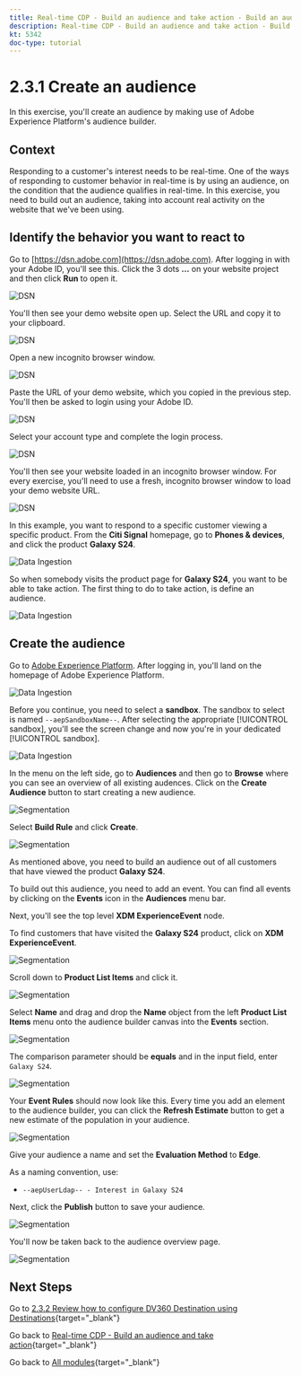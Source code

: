 ```yaml
---
title: Real-time CDP - Build an audience and take action - Build an audience
description: Real-time CDP - Build an audience and take action - Build an audience
kt: 5342
doc-type: tutorial
---
```

# 2.3.1 Create an audience

In this exercise, you'll create an audience by making use of Adobe Experience Platform's audience builder.

## Context

Responding to a customer's interest needs to be real-time. One of the ways of responding to customer behavior in real-time is by using an audience, on the condition that the audience qualifies in real-time. In this exercise, you need to build out an audience, taking into account real activity on the website that we've been using.

## Identify the behavior you want to react to

Go to [https://dsn.adobe.com](https://dsn.adobe.com). After logging in with your Adobe ID, you'll see this. Click the 3 dots **...** on your website project and then click **Run** to open it.

![DSN](./../../datacollection/module1.1/images/web8.png)

You'll then see your demo website open up. Select the URL and copy it to your clipboard.

![DSN](../../gettingstarted/gettingstarted/images/web3.png)

Open a new incognito browser window.

![DSN](../../gettingstarted/gettingstarted/images/web4.png)

Paste the URL of your demo website, which you copied in the previous step. You'll then be asked to login using your Adobe ID.

![DSN](../../gettingstarted/gettingstarted/images/web5.png)

Select your account type and complete the login process.

![DSN](../../gettingstarted/gettingstarted/images/web6.png)

You'll then see your website loaded in an incognito browser window. For every exercise, you'll need to use a fresh, incognito browser window to load your demo website URL.

![DSN](../../gettingstarted/gettingstarted/images/web7.png)

In this example, you want to respond to a specific customer viewing a specific product.
From the **Citi Signal** homepage, go to **Phones & devices**, and click the product **Galaxy S24**.

![Data Ingestion](./images/homegalaxy.png)

So when somebody visits the product page for **Galaxy S24**, you want to be able to take action. The first thing to do to take action, is define an audience.

![Data Ingestion](./images/homegalaxy1.png)

## Create the audience

Go to [Adobe Experience Platform](https://experience.adobe.com/platform). After logging in, you'll land on the homepage of Adobe Experience Platform.

![Data Ingestion](./../../../../modules/delivery-activation/datacollection/dc1.2/images/home.png)

Before you continue, you need to select a **sandbox**. The sandbox to select is named ``--aepSandboxName--``. After selecting the appropriate [!UICONTROL sandbox], you'll see the screen change and now you're in your dedicated [!UICONTROL sandbox].

![Data Ingestion](./../../../../modules/delivery-activation/datacollection/dc1.2/images/sb1.png)

In the menu on the left side, go to **Audiences** and then go to **Browse** where you can see an overview of all existing audences. Click on the **Create Audience** button to start creating a new audience.

![Segmentation](./images/menuseg.png)

Select **Build Rule** and click **Create**.

![Segmentation](./images/menuseg1.png)

As mentioned above, you need to build an audience out of all customers that have viewed the product **Galaxy S24**.

To build out this audience, you need to add an event. You can find all events by clicking on the **Events** icon in the **Audiences** menu bar.

Next, you'll see the top level **XDM ExperienceEvent** node.

To find customers that have visited the **Galaxy S24** product, click on **XDM ExperienceEvent**.

![Segmentation](./images/findee.png)

Scroll down to **Product List Items** and click it.

![Segmentation](./images/see.png)

Select **Name** and drag and drop the **Name** object from the left **Product List Items** menu onto the audience builder canvas into the **Events** section.

![Segmentation](./images/eewebpdtlname1.png)

The comparison parameter should be **equals** and in the input field, enter `Galaxy S24`.

![Segmentation](./images/pv.png)

Your **Event Rules** should now look like this. Every time you add an element to the audience builder, you can click the **Refresh Estimate** button to get a new estimate of the population in your audience.

![Segmentation](./images/ldap4.png)

Give your audience a name and set the **Evaluation Method** to **Edge**.

As a naming convention, use:

- `--aepUserLdap-- - Interest in Galaxy S24`

Next, click the **Publish** button to save your audience.

![Segmentation](./images/segmentname.png)

You'll now be taken back to the audience overview page.

![Segmentation](./images/savedsegment.png)

## Next Steps

Go to [2.3.2 Review how to configure DV360 Destination using Destinations](./ex2.md){target="_blank"}

Go back to [Real-time CDP - Build an audience and take action](./real-time-cdp-build-a-segment-take-action.md){target="_blank"}

Go back to [All modules](./../../../../overview.md){target="_blank"}